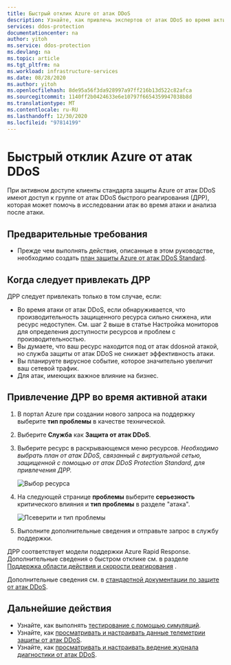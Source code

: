 ```yaml
---
title: Быстрый отклик Azure от атак DDoS
description: Узнайте, как привлечь экспертов от атак DDoS во время активной атаки для получения специализированной поддержки.
services: ddos-protection
documentationcenter: na
author: yitoh
ms.service: ddos-protection
ms.devlang: na
ms.topic: article
ms.tgt_pltfrm: na
ms.workload: infrastructure-services
ms.date: 08/28/2020
ms.author: yitoh
ms.openlocfilehash: 8de95a56f3da928997a97ff216b13d522c82afca
ms.sourcegitcommit: 1140ff2b0424633e6e10797f6654359947038b8d
ms.translationtype: MT
ms.contentlocale: ru-RU
ms.lasthandoff: 12/30/2020
ms.locfileid: "97814199"
---
```

# <a name="azure-ddos-rapid-response"></a>Быстрый отклик Azure от атак DDoS

При активном доступе клиенты стандарта защиты Azure от атак DDoS имеют доступ к группе от атак DDoS быстрого реагирования (ДРР), которая может помочь в исследовании атак во время атаки и анализа после атаки.

## <a name="prerequisites"></a>Предварительные требования

- Прежде чем выполнять действия, описанные в этом руководстве, необходимо создать [план защиты Azure от атак DDoS Standard](manage-ddos-protection.md).

## <a name="when-to-engage-drr"></a>Когда следует привлекать ДРР

ДРР следует привлекать только в том случае, если: 

- Во время атаки от атак DDoS, если обнаруживается, что производительность защищенного ресурса сильно снижена, или ресурс недоступен. См. шаг 2 выше в статье Настройка мониторов для определения доступности ресурсов и проблем с производительностью.
- Вы думаете, что ваш ресурс находится под от атак ddosной атакой, но служба защиты от атак DDoS не снижает эффективность атаки.
- Вы планируете вирусное событие, которое значительно увеличит ваш сетевой трафик.
- Для атак, имеющих важное влияние на бизнес.

## <a name="engage-drr-during-an-active-attack"></a>Привлечение ДРР во время активной атаки

1. В портал Azure при создании нового запроса на поддержку выберите **тип проблемы** в качестве технической.
2. Выберите **Служба** как **Защита от атак DDoS**.
3. Выберите ресурс в раскрывающемся меню ресурсов. _Необходимо выбрать план от атак DDoS, связанный с виртуальной сетью, защищенной с помощью от атак DDoS Protection Standard, для привлечения ДРР._

    ![Выбор ресурса](./media/ddos-rapid-response/choose-resource.png)

4. На следующей странице **проблемы** выберите **серьезность** критического влияния и **тип проблемы** в разделе "атака".

    ![Псеверити и тип проблемы](./media/ddos-rapid-response/severity-and-problem-type.png)

5. Выполните дополнительные сведения и отправьте запрос в службу поддержки.

ДРР соответствует модели поддержки Azure Rapid Response. Дополнительные сведения о быстром отклике см. в разделе [Поддержка области действия и скорости реагирования](https://azure.microsoft.com/en-us/support/plans/response/) .

Дополнительные сведения см. в [стандартной документации по защите от атак DDoS](./ddos-protection-overview.md).

## <a name="next-steps"></a>Дальнейшие действия

- Узнайте, как выполнять [тестирование с помощью симуляций](test-through-simulations.md).
- Узнайте, как [просматривать и настраивать данные телеметрии защиты от атак DDoS](telemetry.md).
- Узнайте, как [просматривать и настраивать ведение журнала диагностики от атак DDoS](diagnostic-logging.md).